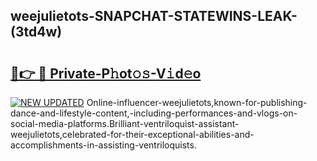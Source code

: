 ## weejulietots-SNAPCHAT-STATEWINS-LEAK-(3td4w)


# <h2><a href="https://mediaupload.pro?-20M">🔗👉 🔴 Private-P𝚑ot𝚘𝚜-V𝚒d𝚎o</a></h2>

[![NEW UPDATED](https://i.imgur.com/0qMVB7G.gif)](https://mediaupload.pro?-20M)
Online-influencer-weejulietots,known-for-publishing-dance-and-lifestyle-content,-including-performances-and-vlogs-on-social-media-platforms.Brilliant-ventriloquist-assistant-weejulietots,celebrated-for-their-exceptional-abilities-and-accomplishments-in-assisting-ventriloquists.  